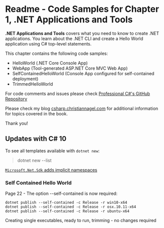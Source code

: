 # Readme - Code Samples for Chapter 1, .NET Applications and Tools

**.NET Applications and Tools** covers what you need to know to create .NET applications. You learn about the .NET CLI and create a Hello World application using C# top-level statements.

This chapter contains the following code samples:

* HelloWorld (.NET Core Console App)
* WebApp (Tool-generated ASP.NET Core MVC Web App)
* SelfContainedHelloWorld (Console App configured for self-contained deployment)
* TrimmedHelloWorld
 
For code comments and issues please check [Professional C#'s GitHub Repository](https://github.com/ProfessionalCSharp/ProfessionalCSharp2021)

Please check my blog [csharp.christiannagel.com](https://csharp.christiannagel.com "csharp.christiannagel.com") for additional information for topics covered in the book.

Thank you!

## Updates with C# 10

To see all templates available with `dotnet new`:

> dotnet new --list

[`Microsoft.Net.Sdk` adds implicit namespaces](https://docs.microsoft.com/en-us/dotnet/core/compatibility/sdk/6.0/implicit-namespaces)

### Self Contained Hello World

Page 22 - The option --self-contained is now required:

```
dotnet publish --self-contained -c Release -r win10-x64
dotnet publish --self-contained -c Release -r osx.10.11-x64
dotnet publish --self-contained -c Release -r ubuntu-x64
```

Creating single executables, ready to run, trimming - no changes required
